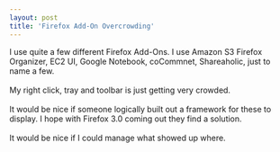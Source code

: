 ```yaml
---
layout: post
title: 'Firefox Add-On Overcrowding'
---
```

I use quite a few different Firefox Add-Ons.  I use Amazon S3 Firefox Organizer, EC2 UI, Google Notebook, coCommnet, Shareaholic, just to name a few.<br /><br />My right click, tray and toolbar is just getting very crowded.<br /><br />It would be nice if someone logically built out a framework for these to display.  I hope with Firefox 3.0 coming out they find a solution.<br /><br />It would be nice if I could manage what showed up where.